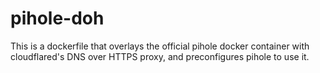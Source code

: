 # pihole-doh

This is a dockerfile that overlays the official pihole docker container with cloudflared's DNS over HTTPS proxy, and preconfigures pihole to use it.

